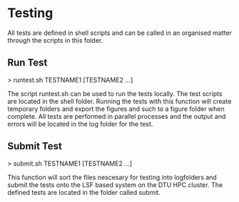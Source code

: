 # Testing
All tests are defined in shell scripts and can be called in an organised matter
through the scripts in this folder. 

## Run Test
\> runtest.sh TESTNAME1 [TESTNAME2 ...]

The script runtest.sh can be used to run the tests locally. The test scripts are
located in the shell folder. Running the tests with this function will create 
temporary folders and export the figures and such to a figure folder when 
complete. All tests are performed in parallel processes and the output and 
errors will be located in the log folder for the test.

## Submit Test
\> submit.sh TESTNAME1 [TESTNAME2 ...]

This function will sort the files nescesary for testing into logfolders and 
submit the tests onto the LSF based system on the DTU HPC cluster. The defined 
tests are located in the folder called submit.
